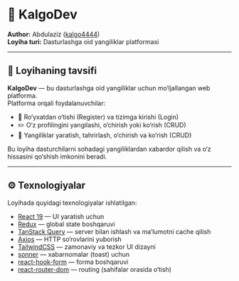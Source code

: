 # 📢 KalgoDev

**Author:** Abdulaziz ([kalgo4444](https://github.com/kalgo4444))  
**Loyiha turi:** Dasturlashga oid yangiliklar platformasi

---

## 📝 Loyihaning tavsifi

**KalgoDev** — bu dasturlashga oid yangiliklar uchun mo‘ljallangan web platforma.  
Platforma orqali foydalanuvchilar:

- 👤 Ro‘yxatdan o‘tishi (Register) va tizimga kirishi (Login)
- ✏️ O‘z profilingini yangilashi, o‘chirish yoki ko‘rish (CRUD)
- 📰 Yangiliklar yaratish, tahrirlash, o‘chirish va ko‘rish (CRUD)

Bu loyiha dasturchilarni sohadagi yangiliklardan xabardor qilish va o‘z hissasini qo‘shish imkonini beradi.

---

## ⚙️ Texnologiyalar

Loyihada quyidagi texnologiyalar ishlatilgan:

- [React 19](https://react.dev/) — UI yaratish uchun
- [Redux](https://redux.js.org/) — global state boshqaruvi
- [TanStack Query](https://tanstack.com/query/latest) — server bilan ishlash va ma’lumotni cache qilish
- [Axios](https://axios-http.com/) — HTTP so‘rovlarini yuborish
- [TailwindCSS](https://tailwindcss.com/) — zamonaviy va tezkor UI dizayni
- [sonner](https://sonner.emilkowal.ski/) — xabarnomalar (toast) uchun
- [react-hook-form](https://react-hook-form.com/) — forma boshqaruvi
- [react-router-dom](https://reactrouter.com/) — routing (sahifalar orasida o‘tish)
